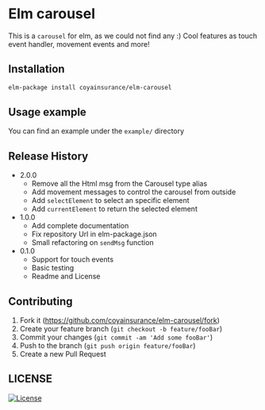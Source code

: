 # Elm carousel
This is a `carousel` for elm, as we could not find any :)
Cool features as touch event handler, movement events and more!

## Installation

```sh
elm-package install coyainsurance/elm-carousel
```

## Usage example

You can find an example under the `example/` directory

## Release History

* 2.0.0
    * Remove all the Html msg from the Carousel type alias
    * Add movement messages to control the carousel from outside
    * Add `selectElement` to select an specific element
    * Add `currentElement` to return the selected element
* 1.0.0
    * Add complete documentation
    * Fix repository Url in elm-package.json
    * Small refactoring on `sendMsg` function
* 0.1.0
    * Support for touch events
    * Basic testing
    * Readme and License


## Contributing

1. Fork it (<https://github.com/coyainsurance/elm-carousel/fork>)
2. Create your feature branch (`git checkout -b feature/fooBar`)
3. Commit your changes (`git commit -am 'Add some fooBar'`)
4. Push to the branch (`git push origin feature/fooBar`)
5. Create a new Pull Request

## LICENSE
[![License](https://img.shields.io/badge/License-MIT-blue.svg)](/LICENSE)
